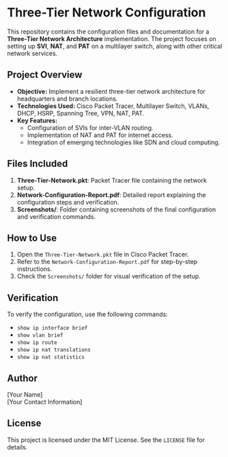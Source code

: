 # Three-Tier Network Configuration

This repository contains the configuration files and documentation for a **Three-Tier Network Architecture** implementation. The project focuses on setting up **SVI**, **NAT**, and **PAT** on a multilayer switch, along with other critical network services.

## Project Overview
- **Objective:** Implement a resilient three-tier network architecture for headquarters and branch locations.
- **Technologies Used:** Cisco Packet Tracer, Multilayer Switch, VLANs, DHCP, HSRP, Spanning Tree, VPN, NAT, PAT.
- **Key Features:**
  - Configuration of SVIs for inter-VLAN routing.
  - Implementation of NAT and PAT for internet access.
  - Integration of emerging technologies like SDN and cloud computing.

## Files Included
1. **Three-Tier-Network.pkt**: Packet Tracer file containing the network setup.
2. **Network-Configuration-Report.pdf**: Detailed report explaining the configuration steps and verification.
3. **Screenshots/**: Folder containing screenshots of the final configuration and verification commands.

## How to Use
1. Open the `Three-Tier-Network.pkt` file in Cisco Packet Tracer.
2. Refer to the `Network-Configuration-Report.pdf` for step-by-step instructions.
3. Check the `Screenshots/` folder for visual verification of the setup.

## Verification
To verify the configuration, use the following commands:
- `show ip interface brief`
- `show vlan brief`
- `show ip route`
- `show ip nat translations`
- `show ip nat statistics`

## Author
[Your Name]  
[Your Contact Information]

## License
This project is licensed under the MIT License. See the `LICENSE` file for details.
